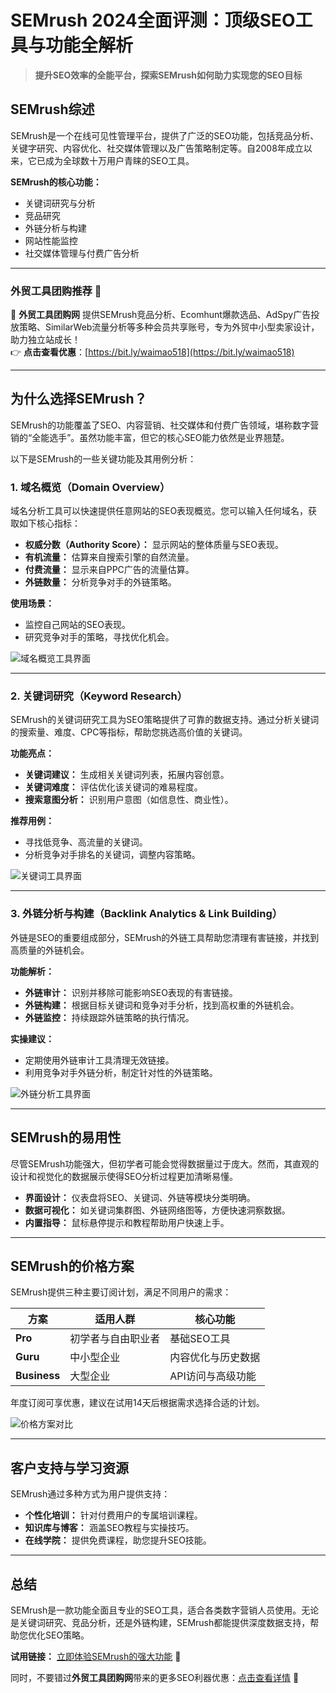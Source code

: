 # SEMrush 2024全面评测：顶级SEO工具与功能全解析

> **提升SEO效率的全能平台，探索SEMrush如何助力实现您的SEO目标**

## SEMrush综述

SEMrush是一个在线可见性管理平台，提供了广泛的SEO功能，包括竞品分析、关键字研究、内容优化、社交媒体管理以及广告策略制定等。自2008年成立以来，它已成为全球数十万用户青睐的SEO工具。

**SEMrush的核心功能：**
- 关键词研究与分析
- 竞品研究
- 外链分析与构建
- 网站性能监控
- 社交媒体管理与付费广告分析

---

### 外贸工具团购推荐 🌟

🚀 **外贸工具团购网** 提供SEMrush竞品分析、Ecomhunt爆款选品、AdSpy广告投放策略、SimilarWeb流量分析等多种会员共享账号，专为外贸中小型卖家设计，助力独立站成长！  
👉 **点击查看优惠**：[https://bit.ly/waimao518](https://bit.ly/waimao518)

---

## 为什么选择SEMrush？

SEMrush的功能覆盖了SEO、内容营销、社交媒体和付费广告领域，堪称数字营销的“全能选手”。虽然功能丰富，但它的核心SEO能力依然是业界翘楚。

以下是SEMrush的一些关键功能及其用例分析：

### 1. 域名概览（Domain Overview）

域名分析工具可以快速提供任意网站的SEO表现概览。您可以输入任何域名，获取如下核心指标：
- **权威分数（Authority Score）：** 显示网站的整体质量与SEO表现。
- **有机流量：** 估算来自搜索引擎的自然流量。
- **付费流量：** 显示来自PPC广告的流量估算。
- **外链数量：** 分析竞争对手的外链策略。

**使用场景：**
- 监控自己网站的SEO表现。
- 研究竞争对手的策略，寻找优化机会。

![域名概览工具界面](https://wpism.com/wp-content/uploads/Domain-Overview-Semrush-Tool-Review.jpg)

---

### 2. 关键词研究（Keyword Research）

SEMrush的关键词研究工具为SEO策略提供了可靠的数据支持。通过分析关键词的搜索量、难度、CPC等指标，帮助您挑选高价值的关键词。

**功能亮点：**
- **关键词建议：** 生成相关关键词列表，拓展内容创意。
- **关键词难度：** 评估优化该关键词的难易程度。
- **搜索意图分析：** 识别用户意图（如信息性、商业性）。

**推荐用例：**
- 寻找低竞争、高流量的关键词。
- 分析竞争对手排名的关键词，调整内容策略。

![关键词工具界面](https://wpism.com/wp-content/uploads/Keyword-Overview-Tool-Semrush.jpg)

---

### 3. 外链分析与构建（Backlink Analytics & Link Building）

外链是SEO的重要组成部分，SEMrush的外链工具帮助您清理有害链接，并找到高质量的外链机会。

**功能解析：**
- **外链审计：** 识别并移除可能影响SEO表现的有害链接。
- **外链构建：** 根据目标关键词和竞争对手分析，找到高权重的外链机会。
- **外链监控：** 持续跟踪外链策略的执行情况。

**实操建议：**
- 定期使用外链审计工具清理无效链接。
- 利用竞争对手外链分析，制定针对性的外链策略。

![外链分析工具界面](https://wpism.com/wp-content/uploads/Backlink-Analytics-Tools-Semrush-Review.jpg)

---

## SEMrush的易用性

尽管SEMrush功能强大，但初学者可能会觉得数据量过于庞大。然而，其直观的设计和视觉化的数据展示使得SEO分析过程更加清晰易懂。

- **界面设计：** 仪表盘将SEO、关键词、外链等模块分类明确。
- **数据可视化：** 如关键词集群图、外链网络图等，方便快速洞察数据。
- **内置指导：** 鼠标悬停提示和教程帮助用户快速上手。

---

## SEMrush的价格方案

SEMrush提供三种主要订阅计划，满足不同用户的需求：

| 方案 | 适用人群 | 核心功能 |
|------|----------|----------|
| **Pro** | 初学者与自由职业者 | 基础SEO工具 |
| **Guru** | 中小型企业 | 内容优化与历史数据 |
| **Business** | 大型企业 | API访问与高级功能 |

年度订阅可享优惠，建议在试用14天后根据需求选择合适的计划。

![价格方案对比](https://wpism.com/wp-content/uploads/Semrush-Pricing-Plans-Options-Review.jpg)

---

## 客户支持与学习资源

SEMrush通过多种方式为用户提供支持：
- **个性化培训：** 针对付费用户的专属培训课程。
- **知识库与博客：** 涵盖SEO教程与实操技巧。
- **在线学院：** 提供免费课程，助您提升SEO技能。

---

## 总结

SEMrush是一款功能全面且专业的SEO工具，适合各类数字营销人员使用。无论是关键词研究、竞品分析，还是外链构建，SEMrush都能提供深度数据支持，帮助您优化SEO策略。

**试用链接：** [立即体验SEMrush的强大功能](https://go.wpism.com/semrush) 🎯

同时，不要错过**外贸工具团购网**带来的更多SEO利器优惠：[点击查看详情](https://bit.ly/waimao518) 🔗
